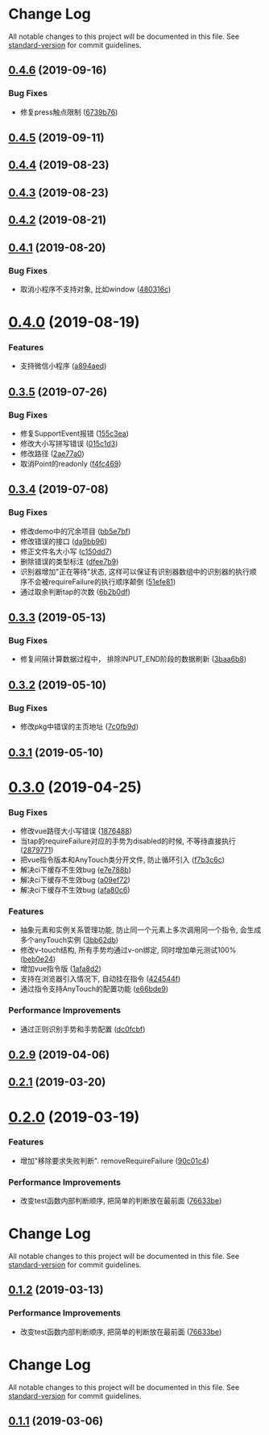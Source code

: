 # Change Log

All notable changes to this project will be documented in this file. See [standard-version](https://github.com/conventional-changelog/standard-version) for commit guidelines.

<a name="0.4.6"></a>
## [0.4.6](https://github.com/any86/any-touch/compare/v0.4.5...v0.4.6) (2019-09-16)


### Bug Fixes

* 修复press触点限制 ([6739b76](https://github.com/any86/any-touch/commit/6739b76))



<a name="0.4.5"></a>
## [0.4.5](https://github.com/any86/any-touch/compare/v0.4.4...v0.4.5) (2019-09-11)



<a name="0.4.4"></a>
## [0.4.4](https://github.com/any86/any-touch/compare/v0.4.3...v0.4.4) (2019-08-23)



<a name="0.4.3"></a>
## [0.4.3](https://github.com/any86/any-touch/compare/v0.4.1...v0.4.3) (2019-08-23)



<a name="0.4.2"></a>
## [0.4.2](https://github.com/any86/any-touch/compare/v0.4.1...v0.4.2) (2019-08-21)



<a name="0.4.1"></a>
## [0.4.1](https://github.com/any86/any-touch/compare/v0.4.0...v0.4.1) (2019-08-20)


### Bug Fixes

* 取消小程序不支持对象, 比如window ([480316c](https://github.com/any86/any-touch/commit/480316c))



<a name="0.4.0"></a>
# [0.4.0](https://github.com/any86/any-touch/compare/v0.3.5...v0.4.0) (2019-08-19)


### Features

* 支持微信小程序 ([a894aed](https://github.com/any86/any-touch/commit/a894aed))



<a name="0.3.5"></a>
## [0.3.5](https://github.com/any86/any-touch/compare/v0.3.4...v0.3.5) (2019-07-26)


### Bug Fixes

* 修复SupportEvent报错 ([155c3ea](https://github.com/any86/any-touch/commit/155c3ea))
* 修改大小写拼写错误 ([015c1d3](https://github.com/any86/any-touch/commit/015c1d3))
* 修改路径 ([2ae77a0](https://github.com/any86/any-touch/commit/2ae77a0))
* 取消Point的readonly ([f4fc469](https://github.com/any86/any-touch/commit/f4fc469))



<a name="0.3.4"></a>
## [0.3.4](https://github.com/any86/any-touch/compare/v0.3.3...v0.3.4) (2019-07-08)


### Bug Fixes

* 修改demo中的冗余项目 ([bb5e7bf](https://github.com/any86/any-touch/commit/bb5e7bf))
* 修改错误的接口 ([da9bb96](https://github.com/any86/any-touch/commit/da9bb96))
* 修正文件名大小写 ([c150dd7](https://github.com/any86/any-touch/commit/c150dd7))
* 删除错误的类型标注 ([dfee7b9](https://github.com/any86/any-touch/commit/dfee7b9))
* 识别器增加"正在等待"状态, 这样可以保证有识别器数组中的识别器的执行顺序不会被requireFailure的执行顺序颠倒 ([51efe81](https://github.com/any86/any-touch/commit/51efe81))
* 通过取余判断tap的次数 ([6b2b0df](https://github.com/any86/any-touch/commit/6b2b0df))



<a name="0.3.3"></a>
## [0.3.3](https://github.com/any86/any-touch/compare/v0.3.2...v0.3.3) (2019-05-13)


### Bug Fixes

* 修复间隔计算数据过程中， 排除INPUT_END阶段的数据刷新 ([3baa6b8](https://github.com/any86/any-touch/commit/3baa6b8))



<a name="0.3.2"></a>
## [0.3.2](https://github.com/any86/any-touch/compare/v0.3.1...v0.3.2) (2019-05-10)


### Bug Fixes

* 修改pkg中错误的主页地址 ([7c0fb9d](https://github.com/any86/any-touch/commit/7c0fb9d))



<a name="0.3.1"></a>
## [0.3.1](https://github.com/any86/any-touch/compare/v0.3.0...v0.3.1) (2019-05-10)



<a name="0.3.0"></a>
# [0.3.0](https://github.com/any86/any-touch/compare/v0.2.8...v0.3.0) (2019-04-25)


### Bug Fixes

* 修改vue路径大小写错误 ([1876488](https://github.com/any86/any-touch/commit/1876488))
* 当tap的requireFailure对应的手势为disabled的时候, 不等待直接执行 ([2879771](https://github.com/any86/any-touch/commit/2879771))
* 把vue指令版本和AnyTouch类分开文件, 防止循环引入 ([f7b3c6c](https://github.com/any86/any-touch/commit/f7b3c6c))
* 解决ci下缓存不生效bug ([e7e788b](https://github.com/any86/any-touch/commit/e7e788b))
* 解决ci下缓存不生效bug ([a09ef72](https://github.com/any86/any-touch/commit/a09ef72))
* 解决ci下缓存不生效bug ([afa80c6](https://github.com/any86/any-touch/commit/afa80c6))


### Features

*  抽象元素和实例关系管理功能, 防止同一个元素上多次调用同一个指令, 会生成多个anyTouch实例 ([3bb62db](https://github.com/any86/any-touch/commit/3bb62db))
* 修改v-touch结构, 所有手势均通过v-on绑定, 同时增加单元测试100% ([beb0e24](https://github.com/any86/any-touch/commit/beb0e24))
* 增加vue指令版 ([1afa8d2](https://github.com/any86/any-touch/commit/1afa8d2))
* 支持在浏览器引入情况下, 自动挂在指令 ([424544f](https://github.com/any86/any-touch/commit/424544f))
* 通过指令支持AnyTouch的配置功能 ([e66bde9](https://github.com/any86/any-touch/commit/e66bde9))


### Performance Improvements

* 通过正则识别手势和手势配置 ([dc0fcbf](https://github.com/any86/any-touch/commit/dc0fcbf))



<a name="0.2.9"></a>
## [0.2.9](https://github.com/any86/any-touch/compare/v0.2.8...v0.2.9) (2019-04-06)



<a name="0.2.1"></a>
## [0.2.1](https://github.com/any86/any-touch/compare/v0.2.0...v0.2.1) (2019-03-20)



<a name="0.2.0"></a>
# [0.2.0](https://github.com/any86/any-touch/compare/v0.1.1...v0.2.0) (2019-03-19)


### Features

* 增加"移除要求失败判断". removeRequireFailure ([90c01c4](https://github.com/any86/any-touch/commit/90c01c4))


### Performance Improvements

* 改变test函数内部判断顺序, 把简单的判断放在最前面 ([76633be](https://github.com/any86/any-touch/commit/76633be))



# Change Log

All notable changes to this project will be documented in this file. See [standard-version](https://github.com/conventional-changelog/standard-version) for commit guidelines.

## [0.1.2](https://github.com/any86/any-touch/compare/v0.1.1...v0.1.2) (2019-03-13)


### Performance Improvements

* 改变test函数内部判断顺序, 把简单的判断放在最前面 ([76633be](https://github.com/any86/any-touch/commit/76633be))



# Change Log

All notable changes to this project will be documented in this file. See [standard-version](https://github.com/conventional-changelog/standard-version) for commit guidelines.

## [0.1.1](https://github.com/any86/any-touch/compare/v0.1.0...v0.1.1) (2019-03-06)

